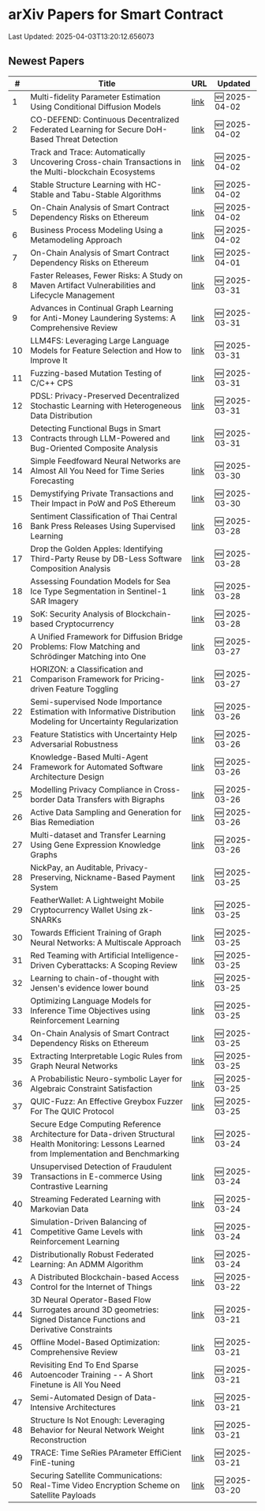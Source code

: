 # arXiv Papers for Smart Contract

Last Updated: 2025-04-03T13:20:12.656073

## Newest Papers

|\#|Title|URL|Updated|
|---|---|---|---|
|1|Multi-fidelity Parameter Estimation Using Conditional Diffusion Models|[link](http://arxiv.org/abs/2504.01894v1)|🆕 2025-04-02|
|2|CO-DEFEND: Continuous Decentralized Federated Learning for Secure DoH-Based Threat Detection|[link](http://arxiv.org/abs/2504.01882v1)|🆕 2025-04-02|
|3|Track and Trace: Automatically Uncovering Cross-chain Transactions in the Multi-blockchain Ecosystems|[link](http://arxiv.org/abs/2504.01822v1)|🆕 2025-04-02|
|4|Stable Structure Learning with HC-Stable and Tabu-Stable Algorithms|[link](http://arxiv.org/abs/2504.01740v1)|🆕 2025-04-02|
|5|On-Chain Analysis of Smart Contract Dependency Risks on Ethereum|[link](http://arxiv.org/abs/2503.19548v3)|🆕 2025-04-02|
|6|Business Process Modeling Using a Metamodeling Approach|[link](http://arxiv.org/abs/2504.01549v1)|🆕 2025-04-02|
|7|On-Chain Analysis of Smart Contract Dependency Risks on Ethereum|[link](http://arxiv.org/abs/2503.19548v2)|🆕 2025-04-01|
|8|Faster Releases, Fewer Risks: A Study on Maven Artifact Vulnerabilities and Lifecycle Management|[link](http://arxiv.org/abs/2503.24349v1)|🆕 2025-03-31|
|9|Advances in Continual Graph Learning for Anti-Money Laundering Systems: A Comprehensive Review|[link](http://arxiv.org/abs/2503.24259v1)|🆕 2025-03-31|
|10|LLM4FS: Leveraging Large Language Models for Feature Selection and How to Improve It|[link](http://arxiv.org/abs/2503.24157v1)|🆕 2025-03-31|
|11|Fuzzing-based Mutation Testing of C/C++ CPS|[link](http://arxiv.org/abs/2503.24100v1)|🆕 2025-03-31|
|12|PDSL: Privacy-Preserved Decentralized Stochastic Learning with Heterogeneous Data Distribution|[link](http://arxiv.org/abs/2503.23726v1)|🆕 2025-03-31|
|13|Detecting Functional Bugs in Smart Contracts through LLM-Powered and Bug-Oriented Composite Analysis|[link](http://arxiv.org/abs/2503.23718v1)|🆕 2025-03-31|
|14|Simple Feedfoward Neural Networks are Almost All You Need for Time Series Forecasting|[link](http://arxiv.org/abs/2503.23621v1)|🆕 2025-03-30|
|15|Demystifying Private Transactions and Their Impact in PoW and PoS Ethereum|[link](http://arxiv.org/abs/2503.23510v1)|🆕 2025-03-30|
|16|Sentiment Classification of Thai Central Bank Press Releases Using Supervised Learning|[link](http://arxiv.org/abs/2503.22629v1)|🆕 2025-03-28|
|17|Drop the Golden Apples: Identifying Third-Party Reuse by DB-Less Software Composition Analysis|[link](http://arxiv.org/abs/2503.22576v1)|🆕 2025-03-28|
|18|Assessing Foundation Models for Sea Ice Type Segmentation in Sentinel-1 SAR Imagery|[link](http://arxiv.org/abs/2503.22516v1)|🆕 2025-03-28|
|19|SoK: Security Analysis of Blockchain-based Cryptocurrency|[link](http://arxiv.org/abs/2503.22156v1)|🆕 2025-03-28|
|20|A Unified Framework for Diffusion Bridge Problems: Flow Matching and Schrödinger Matching into One|[link](http://arxiv.org/abs/2503.21756v1)|🆕 2025-03-27|
|21|HORIZON: a Classification and Comparison Framework for Pricing-driven Feature Toggling|[link](http://arxiv.org/abs/2503.21448v1)|🆕 2025-03-27|
|22|Semi-supervised Node Importance Estimation with Informative Distribution Modeling for Uncertainty Regularization|[link](http://arxiv.org/abs/2503.20697v1)|🆕 2025-03-26|
|23|Feature Statistics with Uncertainty Help Adversarial Robustness|[link](http://arxiv.org/abs/2503.20583v1)|🆕 2025-03-26|
|24|Knowledge-Based Multi-Agent Framework for Automated Software Architecture Design|[link](http://arxiv.org/abs/2503.20536v1)|🆕 2025-03-26|
|25|Modelling Privacy Compliance in Cross-border Data Transfers with Bigraphs|[link](http://arxiv.org/abs/2503.20464v1)|🆕 2025-03-26|
|26|Active Data Sampling and Generation for Bias Remediation|[link](http://arxiv.org/abs/2503.20414v1)|🆕 2025-03-26|
|27|Multi-dataset and Transfer Learning Using Gene Expression Knowledge Graphs|[link](http://arxiv.org/abs/2503.20400v1)|🆕 2025-03-26|
|28|NickPay, an Auditable, Privacy-Preserving, Nickname-Based Payment System|[link](http://arxiv.org/abs/2503.19872v1)|🆕 2025-03-25|
|29|FeatherWallet: A Lightweight Mobile Cryptocurrency Wallet Using zk-SNARKs|[link](http://arxiv.org/abs/2503.22717v1)|🆕 2025-03-25|
|30|Towards Efficient Training of Graph Neural Networks: A Multiscale Approach|[link](http://arxiv.org/abs/2503.19666v1)|🆕 2025-03-25|
|31|Red Teaming with Artificial Intelligence-Driven Cyberattacks: A Scoping Review|[link](http://arxiv.org/abs/2503.19626v1)|🆕 2025-03-25|
|32|Learning to chain-of-thought with Jensen's evidence lower bound|[link](http://arxiv.org/abs/2503.19618v1)|🆕 2025-03-25|
|33|Optimizing Language Models for Inference Time Objectives using Reinforcement Learning|[link](http://arxiv.org/abs/2503.19595v1)|🆕 2025-03-25|
|34|On-Chain Analysis of Smart Contract Dependency Risks on Ethereum|[link](http://arxiv.org/abs/2503.19548v1)|🆕 2025-03-25|
|35|Extracting Interpretable Logic Rules from Graph Neural Networks|[link](http://arxiv.org/abs/2503.19476v1)|🆕 2025-03-25|
|36|A Probabilistic Neuro-symbolic Layer for Algebraic Constraint Satisfaction|[link](http://arxiv.org/abs/2503.19466v1)|🆕 2025-03-25|
|37|QUIC-Fuzz: An Effective Greybox Fuzzer For The QUIC Protocol|[link](http://arxiv.org/abs/2503.19402v1)|🆕 2025-03-25|
|38|Secure Edge Computing Reference Architecture for Data-driven Structural Health Monitoring: Lessons Learned from Implementation and Benchmarking|[link](http://arxiv.org/abs/2503.18857v1)|🆕 2025-03-24|
|39|Unsupervised Detection of Fraudulent Transactions in E-commerce Using Contrastive Learning|[link](http://arxiv.org/abs/2503.18841v1)|🆕 2025-03-24|
|40|Streaming Federated Learning with Markovian Data|[link](http://arxiv.org/abs/2503.18807v1)|🆕 2025-03-24|
|41|Simulation-Driven Balancing of Competitive Game Levels with Reinforcement Learning|[link](http://arxiv.org/abs/2503.18748v1)|🆕 2025-03-24|
|42|Distributionally Robust Federated Learning: An ADMM Algorithm|[link](http://arxiv.org/abs/2503.18436v1)|🆕 2025-03-24|
|43|A Distributed Blockchain-based Access Control for the Internet of Things|[link](http://arxiv.org/abs/2503.17873v1)|🆕 2025-03-22|
|44|3D Neural Operator-Based Flow Surrogates around 3D geometries: Signed Distance Functions and Derivative Constraints|[link](http://arxiv.org/abs/2503.17289v1)|🆕 2025-03-21|
|45|Offline Model-Based Optimization: Comprehensive Review|[link](http://arxiv.org/abs/2503.17286v1)|🆕 2025-03-21|
|46|Revisiting End To End Sparse Autoencoder Training -- A Short Finetune is All You Need|[link](http://arxiv.org/abs/2503.17272v1)|🆕 2025-03-21|
|47|Semi-Automated Design of Data-Intensive Architectures|[link](http://arxiv.org/abs/2503.17259v1)|🆕 2025-03-21|
|48|Structure Is Not Enough: Leveraging Behavior for Neural Network Weight Reconstruction|[link](http://arxiv.org/abs/2503.17138v1)|🆕 2025-03-21|
|49|TRACE: Time SeRies PArameter EffiCient FinE-tuning|[link](http://arxiv.org/abs/2503.16991v1)|🆕 2025-03-21|
|50|Securing Satellite Communications: Real-Time Video Encryption Scheme on Satellite Payloads|[link](http://arxiv.org/abs/2503.16287v1)|🆕 2025-03-20|
